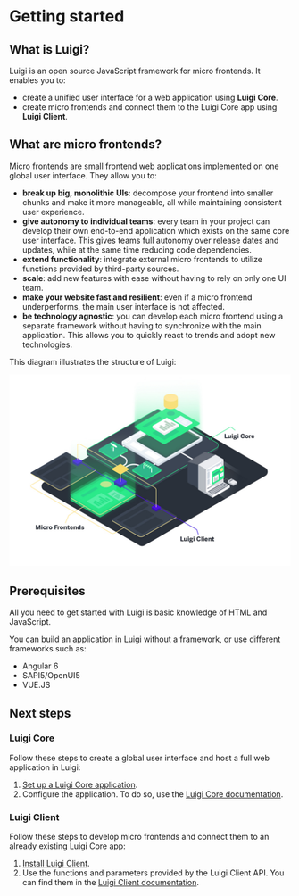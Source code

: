 # Getting started

## What is Luigi?

Luigi is an open source JavaScript framework for micro frontends. It enables you to:
* create a unified user interface for a web application using **Luigi Core**.
* create micro frontends and connect them to the Luigi Core app using **Luigi Client**.

## What are micro frontends?

Micro frontends are small frontend web applications implemented on one global user interface. They allow you to:

* **break up big, monolithic UIs**: decompose your frontend into smaller chunks and make it more manageable, all while maintaining consistent user experience.
* **give autonomy to individual teams**: every team in your project can develop their own end-to-end application which exists on the same core user interface. This gives teams full autonomy over release dates and updates, while at the same time reducing code dependencies.
* **extend functionality**: integrate external micro frontends to utilize functions provided by third-party sources.
* **scale**: add new features with ease without having to rely on only one UI team.
* **make your website fast and resilient**: even if a micro frontend underperforms, the main user interface is not affected.
* **be technology agnostic**: you can develop each micro frontend using a separate framework without having to synchronize with the main application. This allows you to quickly react to trends and adopt new technologies.

This diagram illustrates the structure of Luigi:

![Overview diagram](assets/luigi-overview-diagram.jpg)

## Prerequisites

All you need to get started with Luigi is basic knowledge of HTML and JavaScript.

You can build an application in Luigi without a framework, or use different frameworks such as:
* Angular 6
* SAPI5/OpenUI5
* VUE.JS

## Next steps

### Luigi Core

Follow these steps to create a global user interface and host a full web application in Luigi:

1. [Set up a Luigi Core application](https://github.com/SAP/luigi/blob/master/docs/application-setup.md).
2. Configure the application. To do so, use the [Luigi Core documentation](https://github.com/SAP/luigi/blob/master/docs/README.md#luigi-core).


### Luigi Client

Follow these steps to develop micro frontends and connect them to an already existing Luigi Core app:

1. [Install Luigi Client](https://github.com/SAP/luigi/blob/master/docs/luigi-client-setup.md).
2. Use the functions and parameters provided by the Luigi Client API. You can find them in the [Luigi Client documentation](https://github.com/SAP/luigi/blob/master/docs/luigi-client-api.md).